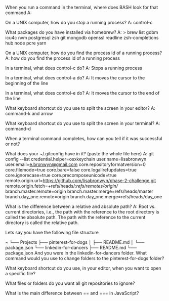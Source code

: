 When you run a command in the terminal, where does BASH look for that command
A:

On a UNIX computer, how do you stop a running process?
A: control-c

What packages do you have installed via homebrew?
A: > brew list
gdbm		icu4c		nvm		postgresql	zsh
git		mongodb		openssl		readline	zsh-completions
hub		node		pcre		yarn

On a UNIX computer, how do you find the process id of a running process?
A: how do you find the process id of a running process

In a terminal, what does control-c do?
A: Stops a running process

In a terminal, what does control-a do?
A: It moves the cursor to the beginning of the line

In a terminal, what does control-e do?
A: It moves the cursor to the end of the line

What keyboard shortcut do you use to split the screen in your editor?
A: command-k and arrow

What keyboard shortcut do you use to split the screen in your terminal?
A: command-d

When a terminal command completes, how can you tell if it was successful or not?

What does your ~/.gitconfig have in it? (paste the whole file here)
A: git config --list
credential.helper=osxkeychain
user.name=lisabronwyn
user.email=e.bronwyn@gmail.com
core.repositoryformatversion=0
core.filemode=true
core.bare=false
core.logallrefupdates=true
core.ignorecase=true
core.precomposeunicode=true
remote.origin.url=https://github.com/lisabronwyn/phase-2-challenge.git
remote.origin.fetch=+refs/heads/*:refs/remotes/origin/*
branch.master.remote=origin
branch.master.merge=refs/heads/master
branch.day_one.remote=origin
branch.day_one.merge=refs/heads/day_one

What is the difference between a relative and absolute path?
A: Root vs. current directories, i.e., the path with the reference to the root directory is called the absolute path. The path with the reference to the current directory is called the relative path.

Lets say you have the following file structure

~
└── Projects
    ├── pinterest-for-dogs
    │   ├── README.md
    │   └── package.json
    └── linkedin-for-dancers
        ├── README.md
        └── package.json
And you were in the linkedin-for-dancers folder. What command would you use to change folders to the pinterest-for-dogs folder?

What keyboard shortcut do you use, in your editor, when you want to open a specific file?

What files or folders do you want all git repositories to ignore?

What is the main difference between == and === in JavaScript?
